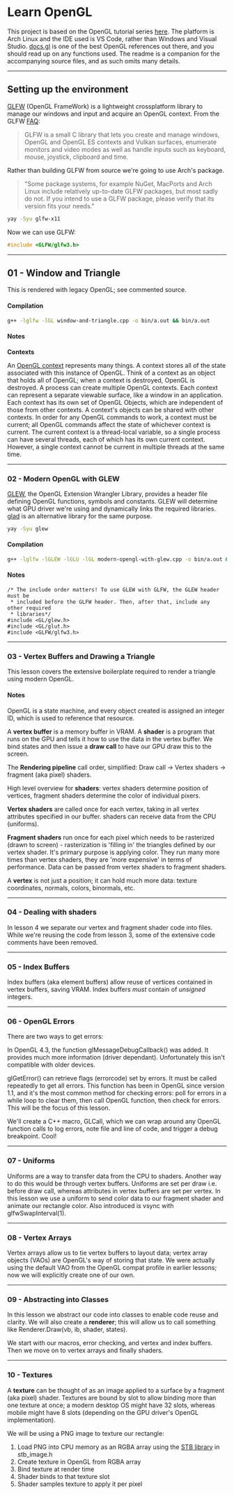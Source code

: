 # Learn OpenGL

This project is based on the  OpenGL tutorial series [here](https://www.youtube.com/watch?v=OR4fNpBjmq8). The platform is Arch Linux and the IDE used is VS Code, rather than Windows and Visual Studio.
[docs.gl](http://docs.gl) is one of the best OpenGL references out there, and you should read up on any functions used.
The readme is a companion for the accompanying source files, and as such omits many details.

***

## Setting up the environment

 [GLFW](https://www.glfw.org/index.html) (OpenGL FrameWork) is a lightweight crossplatform library to manage our windows and input and acquire an OpenGL context. From the GLFW [FAQ](https://www.glfw.org/faq.html#11---what-is-glfw): 
>GLFW is a small C library that lets you create and manage windows, OpenGL and OpenGL ES contexts and Vulkan surfaces, enumerate monitors and video modes as well as handle inputs such as keyboard, mouse, joystick, clipboard and time.

Rather than building GLFW from source we're going to use Arch's package.
> "Some package systems, for example NuGet, MacPorts and Arch Linux include relatively up-to-date GLFW packages, but most sadly do not. If you intend to use a GLFW package, please verify that its version fits your needs."


```bash
yay -Syu glfw-x11
```

Now we can use GLFW:

```cpp
#include <GLFW/glfw3.h>
```

***

## 01 - Window and Triangle

This is rendered with legacy OpenGL; see commented source.

#### Compilation
```bash
g++ -lglfw -lGL window-and-triangle.cpp -o bin/a.out && bin/a.out
```

#### Notes 

**Contexts**

An [OpenGL context](https://www.khronos.org/opengl/wiki/OpenGL_Context) represents many things. A context stores all of the state associated with this instance of OpenGL.  Think of a context as an object that holds all of OpenGL; when a context is destroyed, OpenGL is destroyed.  A process can create multiple OpenGL contexts. Each context can represent a separate viewable surface, like a window in an application. Each context has its own set of OpenGL Objects, which are independent of those from other contexts. A context's objects can be shared with other contexts. In order for any OpenGL commands to work, a context must be current; all OpenGL commands affect the state of whichever context is current. The current context is a thread-local variable, so a single process can have several threads, each of which has its own current context. However, a single context cannot be current in multiple threads at the same time.

***

### 02 - Modern OpenGL with GLEW
[GLEW](http://glew.sourceforge.net/), the OpenGL Extension Wrangler Library, provides a header file defining OpenGL functions, symbols and constants. GLEW will determine what GPU driver we're using and dynamically links the required libraries. [glad](https://github.com/Dav1dde/glad) is an alternative library for the same purpose.

```bash
yay -Syu glew
```

#### Compilation 

```bash
g++ -lglfw -lGLEW -lGLU -lGL modern-opengl-with-glew.cpp -o bin/a.out && bin/a.out
```

#### Notes
```
/* The include order matters! To use GLEW with GLFW, the GLEW header must be
 * included before the GLFW header. Then, after that, include any other required
 * libraries*/
#include <GL/glew.h>
#include <GL/glut.h>
#include <GLFW/glfw3.h>
```

***

### 03 - Vertex Buffers and Drawing a Triangle
This lesson covers the extensive boilerplate required to render a triangle using modern OpenGL.

#### Notes
 OpenGL is a state machine, and every object created is assigned an integer ID, which is used to reference that resource. 

A **vertex buffer** is a memory buffer in VRAM. A  **shader** is a program that runs on the GPU and tells it how to use the data in the  vertex buffer. We bind states and then issue a **draw call** to have our GPU draw this to the screen.

The **Rendering pipeline** call order, simplified: Draw call ->  Vertex shaders  -> fragment (aka pixel) shaders.

High level overview for **shaders**: vertex shaders determine position of vertices, fragment shaders determine the color of individual pixers.

**Vertex shaders** are called once for each vertex, taking in all vertex attributes specified in our buffer. shaders can receive data from the CPU (uniforms).

**Fragment shaders** run once for each pixel which needs to be rasterized (drawn to screen) - rasterization is 'filling in' the triangles defined by our vertex shader. It's primary purpose is applying color. They run many more times than vertex shaders, they are 'more expensive' in terms of performance. Data can be passed from vertex shaders to fragment shaders.

A **vertex** is not just a position; it can hold much more data: texture coordinates, normals, colors, binormals, etc.

***

### 04 - Dealing with shaders
In  lesson 4 we separate our vertex and fragment shader code into files. While we're reusing the code from lesson 3, some of the extensive code comments have been removed.

***

### 05 - Index Buffers
Index buffers (aka element buffers) allow reuse of vertices contained in vertex buffers, saving VRAM. Index buffers *must* contain of *unsigned* integers.

***

### 06 - OpenGL Errors
There are two ways to get errors:

In OpenGL 4.3, the function glMessageDebugCallback() was added. It provides much more information (driver dependant). Unfortunately this isn't compatible with older devices.

glGetError() can retrieve flags (errorcode) set by errors. It must be called repeatedly to get all errors. This function has been in OpenGL since version 1.1, and it's the most common method for checking errors: poll for errors in a while loop to clear them, then call OpenGL function, then check for errors. This will be the focus of this lesson.

We'll create a C++ macro, GLCall, which we can wrap around any OpenGL function calls to log errors, note file and line of code, and trigger a debug breakpoint. Cool!

***

### 07 - Uniforms

Uniforms are a way to transfer data from the CPU to shaders. Another way to do this would be through vertex buffers. Uniforms are set per draw i.e. before draw call, whereas attributes in vertex buffers are set per vertex. In this lesson we use a uniform to send color data to our fragment shader and animate our rectangle color. Also introduced is vsync with glfwSwapInterval(1).

***

### 08 - Vertex Arrays

Vertex arrays allow us to tie vertex buffers to layout data; vertex array objects (VAOs) are OpenGL's way of storing that state. We were actually using the default VAO from the OpenGL compat profile in earlier lessons; now we will explicitly create one of our own.

***

### 09 - Abstracting into Classes

In this lesson we abstract our code into classes to enable code reuse and clarity. We will also create a **renderer**; this will allow us to call something like Renderer.Draw(vb, ib, shader, states). 

We start with our macros, error checking, and vertex and index buffers. Then we move on to vertex arrays and finally shaders. 

***

### 10 - Textures

A **texture** can be thought of as an image applied to a surface by a fragment (aka pixel) shader. Textures are bound by slot to allow binding more than one texture at once; a modern desktop OS might have 32 slots, whereas mobile might have 8 slots (depending on the GPU driver's OpenGL implementation). 

We will be using a PNG image to texture our rectangle:

1) Load PNG into CPU memory as an RGBA array using the [STB library](https://github.com/nothings/stb) in stb_image.h
2) Create texture in OpenGL from RGBA array
3) Bind texture at render time
4) Shader binds to that texture slot
5) Shader samples texture to apply it per pixel